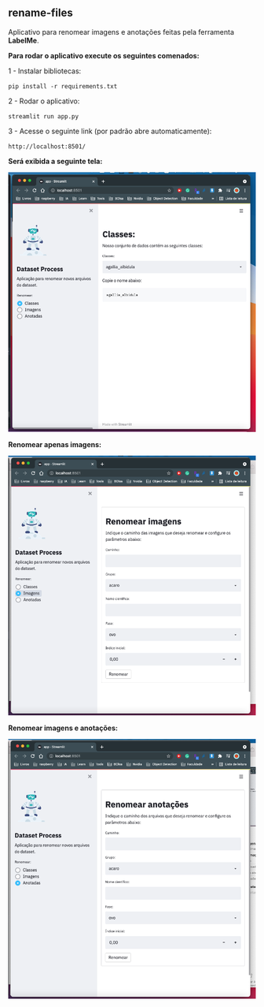 ## rename-files

Aplicativo para renomear imagens e anotações feitas pela ferramenta **LabelMe**.


**Para rodar o aplicativo execute os seguintes comenados:**

1 - Instalar bibliotecas:

    pip install -r requirements.txt


2 - Rodar o aplicativo:

    streamlit run app.py


3 - Acesse o seguinte link (por padrão abre automaticamente):

    http://localhost:8501/

**Será exibida  a seguinte tela:**

![image](docs/classes.png)

**Renomear apenas imagens:**

![image](docs/imagens.png)

**Renomear imagens e anotações:**

![image](docs/anotacoes.png)